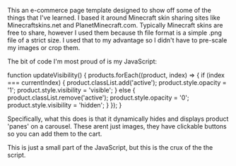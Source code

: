 This an e-commerce page template designed to show off some of the things that I've learned.
I based it around Minecraft skin sharing sites like Minecraftskins.net and PlanetMinecraft.com.
Typically Minecraft skins are free to share, however I used them because th file format is a simple .png file of a strict size.
I used that to my advantage so I didn't have to pre-scale my images or crop them.

The bit of code I'm most proud of is my JavaScript:

  function updateVisibility() {
        products.forEach((product, index) => {
            if (index === currentIndex) {
                product.classList.add('active');
                product.style.opacity = '1';
                product.style.visibility = 'visible';
            } else {
                product.classList.remove('active');
                product.style.opacity = '0';
                product.style.visibility = 'hidden';
            }
        });
    }

Specifically, what this does is that it dynamically hides and displays product 'panes' on a carousel.
These arent just images, they have clickable buttons so you can add them to the cart.

This is just a small part of the JavaScript, but this is the crux of the the script.
